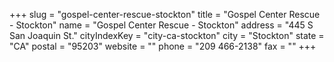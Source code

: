 +++
slug = "gospel-center-rescue-stockton"
title = "Gospel Center Rescue - Stockton"
name = "Gospel Center Rescue - Stockton"
address = "445 S San Joaquin St."
cityIndexKey = "city-ca-stockton"
city = "Stockton"
state = "CA"
postal = "95203"
website = ""
phone = "209 466-2138"
fax = ""
+++
